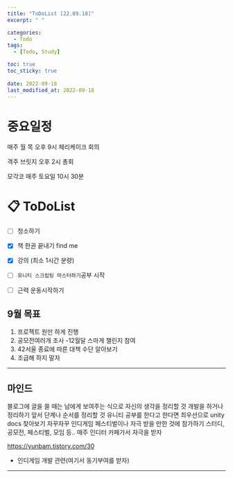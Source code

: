 ```yaml
---
title: "ToDoList [22.09.18]"
excerpt: " "

categories:
  - Todo
tags:
  - [Todo, Study]

toc: true
toc_sticky: true
 
date: 2022-09-18
last_modified_at: 2022-09-18 
---
```


# 중요일정

매주 월 목 오후 9시 체리케이크 회의

격주 브릿지 오후 2시 총회

모각코 매주 토요일 10시 30분

# 📋 ToDoList  

- [ ] 청소하기
- [x] 책 한권 끝내기 find me
- [x] 강의 (최소 1시간 분량)
- [ ] `유니티 스크립팅 마스터하기`공부 시작
- [ ] 근력 운동시작하기


## 9월 목표  
  
1. 프로젝트 원만 하게 진행
2. 공모전여러개 조사
  -12월달 스마게 챌린지 참여
3. 42서울 종료에 따른 대책 수단 알아보기
4. 조급해 하지 말자

---

## 마인드

블로그에 글을 쓸 때는 남에게 보여주는 식으로 자신의 생각을 정리할 것
개발을 하거나 정리하기 앞서 단계나 순서를 정리할 것
유니티 공부를 한다고 한다면 최우선으로 unity docs 찾아보기
자꾸자꾸 인디게임 페스티벌이나 자극 받을 만한 것에 참가하기
스터디, 공모전, 페스티벌, 모임 등..
매주 인디터 카페가서 자극을 받자

https://yunbam.tistory.com/30
- 인디게임 개발 관련(여기서 동기부여를 받자)

---
